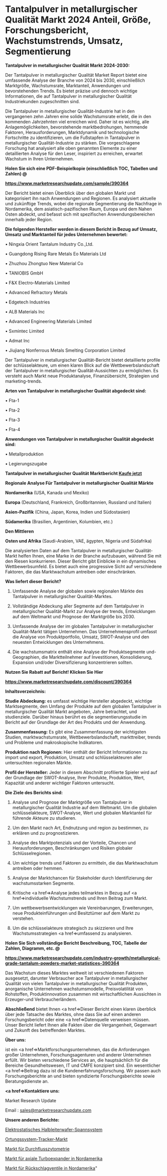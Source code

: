 # Tantalpulver in metallurgischer Qualität Markt 2024 Anteil, Größe, Forschungsbericht, Wachstumstrends, Umsatz, Segmentierung

<strong>Tantalpulver in metallurgischer Qualität Markt 2024-2030:</strong>

Der Tantalpulver in metallurgischer Qualität Market Report bietet eine umfassende Analyse der Branche von 2024 bis 2030, einschließlich Marktgröße, Wachstumsrate, Marktanteil, Anwendungen und bevorstehenden Trends. Es bietet präzise und dennoch wichtige Informationen, die auf Tantalpulver in metallurgischer Qualität Industriekunden zugeschnitten sind.

Die Tantalpulver in metallurgischer Qualität-Industrie hat in den vergangenen zehn Jahren eine solide Wachstumsrate erlebt, die in den kommenden Jahrzehnten viel erreichen wird. Daher ist es wichtig, alle Anlagemöglichkeiten, bevorstehende marktbedrohungen, hemmende Faktoren, Herausforderungen, Marktdynamik und technologische Fortschritte zu identifizieren, um die Fußstapfen in Tantalpulver in metallurgischer Qualität-Industrie zu stärken. Die vorgeschlagene Forschung hat analysiert alle oben genannten Elemente zu einer detaillierten Analyse für den Leser, inspiriert zu erreichen, erwartet Wachstum in Ihren Unternehmen.



<strong>Holen Sie sich eine PDF-Beispielkopie (einschließlich TOC, Tabellen und Zahlen) @
</strong>

<strong><a href=https://www.marketresearchupdate.com/sample/390364>

<strong>https://www.marketresearchupdate.com/sample/390364</u></font></a></strong></strong>

Der Bericht bietet einen Überblick über den globalen Markt und kategorisiert ihn nach Anwendungen und Regionen. Es analysiert aktuelle und zukünftige Trends, wobei die regionale Segmentierung die Nachfrage in Nordamerika, dem asiatisch-pazifischen Raum, Europa und dem Nahen Osten abdeckt, und befasst sich mit spezifischen Anwendungsbereichen innerhalb jeder Region.



<strong>Die folgenden Hersteller werden in diesem Bericht in Bezug auf Umsatz, Umsatz und Marktanteil für jedes Unternehmen bewertet:</strong>

• Ningxia Orient Tantalum Industry Co.,Ltd.

• Guangdong Rising Rare Metals Eo Materials Ltd

• Zhuzhou Zhongtuo New Material Co

• TANIOBIS GmbH

• F&X Electro-Materials Limited

• Advanced Refractory Metals

• Edgetech Industries

• ALB Materials Inc

• Advanced Engineering Materials Limited

• Sxmintec Limited

• Admat Inc

• Jiujiang Nonferrous Metals Smelting Corporation Limited

Der Tantalpulver in metallurgischer Qualität-Bericht bietet detaillierte profile der schlüsselakteure, um einen klaren Blick auf die Wettbewerbslandschaft der Tantalpulver in metallurgischer Qualität-Aussichten zu ermöglichen. Es versteht auch Markt neue Produktanalyse, Finanzübersicht, Strategien und marketing-trends.



<strong>Arten von Tantalpulver in metallurgischer Qualität abgedeckt sind:</strong>

• Fta-1

• Fta-2

• Fta-3

• Fta-4



<strong>Anwendungen von Tantalpulver in metallurgischer Qualität abgedeckt sind:</strong>

• Metallproduktion

• Legierungszugabe



<strong>Tantalpulver in metallurgischer Qualität Marktbericht <a href=https://www.marketresearchupdate.com/buynow/390364>Kaufe jetzt</a></strong>



<strong>Regionale Analyse Für Tantalpulver in metallurgischer Qualität Märkte</strong>



<strong>Nordamerika</strong> (USA, Kanada und Mexiko)



<strong>Europa</strong> (Deutschland, Frankreich, Großbritannien, Russland und Italien)



<strong>Asien-Pazifik</strong> (China, Japan, Korea, Indien und Südostasien)



<strong>Südamerika</strong> (Brasilien, Argentinien, Kolumbien, etc.)



<strong>Den Mittleren</strong> 

<strong>Osten und Afrika</strong> (Saudi-Arabien, VAE, ägypten, Nigeria und Südafrika)

Die analysierten Daten auf dem Tantalpulver in metallurgischer Qualität-Markt helfen Ihnen, eine Marke in der Branche aufzubauen, während Sie mit den Riesen konkurrieren. Dieser Bericht gibt Einblicke in ein dynamisches Wettbewerbsumfeld. Es bietet auch eine progressive Sicht auf verschiedene Faktoren, die das Marktwachstum antreiben oder einschränken.



<strong>Was liefert dieser Bericht?</strong>

1. Umfassende Analyse der globalen sowie regionalen Märkte des Tantalpulver in metallurgischer Qualität-Marktes.

2. Vollständige Abdeckung aller Segmente auf dem Tantalpulver in metallurgischer Qualität-Markt zur Analyse der trends, Entwicklungen auf dem Weltmarkt und Prognose der Marktgröße bis 2030.

3. Umfassende Analyse der im globalen Tantalpulver in metallurgischer Qualität-Markt tätigen Unternehmen. Das Unternehmensprofil umfasst die Analyse von Produktportfolio, Umsatz, SWOT-Analyse und den neuesten Entwicklungen des Unternehmens.

4. Die wachstumsmatrix enthält eine Analyse der Produktsegmente und-Geographien, die Marktteilnehmer auf Investitionen, Konsolidierung, Expansion und/oder Diversifizierung konzentrieren sollten.



<strong>Nutzen Sie Rabatt auf Bericht! Klicken Sie Hier
</strong>

<strong><a href=https://www.marketresearchupdate.com/discount/390364>https://www.marketresearchupdate.com/discount/390364</b></u></font></strong></a>



<strong>Inhaltsverzeichnis:</strong>



<strong>Studie Abdeckung:</strong> es umfasst wichtige Hersteller abgedeckt, wichtige Marktsegmente, den Umfang der Produkte auf dem globalen Tantalpulver in metallurgischer Qualität Markt angeboten, Jahre betrachtet, und studienziele. Darüber hinaus berührt es die segmentierungsstudie im Bericht auf der Grundlage der Art des Produkts und der Anwendung.



<strong>Zusammenfassung:</strong> Es gibt eine Zusammenfassung der wichtigsten Studien, marktwachstumsrate, Wettbewerbslandschaft, markttreiber, trends und Probleme und makroskopische Indikatoren.



<strong>Produktion nach Regionen:</strong> Hier enthält der Bericht Informationen zu import und export, Produktion, Umsatz und schlüsselakteuren aller untersuchten regionalen Märkte.



<strong>Profil der Hersteller:</strong> Jeder in diesem Abschnitt profilierte Spieler wird auf der Grundlage der SWOT-Analyse, Ihrer Produkte, Produktion, Wert, Kapazität und anderer wichtiger Faktoren untersucht.



<strong>Die Ziele des Berichts sind:</strong>

1) Analyse und Prognose der Marktgröße von Tantalpulver in metallurgischer Qualität Industrie auf dem Weltmarkt.
Um die globalen schlüsselakteure, SWOT-Analyse, Wert und globalen Marktanteil für führende Akteure zu studieren.

2) Um den Markt nach Art, Endnutzung und region zu bestimmen, zu erklären und zu prognostizieren.

3) Analyse des Marktpotenzials und der Vorteile, Chancen und Herausforderungen, Beschränkungen und Risiken globaler Schlüsselregionen.

4) Um wichtige trends und Faktoren zu ermitteln, die das Marktwachstum antreiben oder hemmen.

5) Analyse der Marktchancen für Stakeholder durch Identifizierung der wachstumsstarken Segmente.

6) Kritische <a href=>Analyse</a> jedes teilmarktes in Bezug auf <a href=>individuelle</a> Wachstumstrends und Ihren Beitrag zum Markt.

7) Um wettbewerbsentwicklungen wie Vereinbarungen, Erweiterungen, neue Produkteinführungen und Besitztümer auf dem Markt zu verstehen.

8) Um die schlüsselakteure strategisch zu skizzieren und Ihre Wachstumsstrategien <a href=>umfassend</a> zu analysieren.



<strong>Holen Sie Sich vollständige Bericht Beschreibung, TOC, Tabelle der Zahlen, Diagramm, etc. @ </strong>

<strong><a href=https://www.marketresearchupdate.com/industry-growth/metallurgical-grade-tantalum-powders-market-statistices-390364>https://www.marketresearchupdate.com/industry-growth/metallurgical-grade-tantalum-powders-market-statistices-390364</a></font></strong>

Das Wachstum dieses Marktes weltweit ist verschiedenen Faktoren ausgesetzt, darunter Verbraucher ace Tantalpulver in metallurgischer Qualität von vielen Tantalpulver in metallurgischer Qualität Produkten, anorganische Unternehmen wachstumsmodelle, Preisvolatilität von Rohstoffen, Produktinnovation zusammen mit wirtschaftlichen Aussichten in Erzeuger-und Verbraucherländern.



<strong>Abschließend</strong> bietet Ihnen <a href=>Dieser</a> Bericht einen klaren überblick über jede Tatsache des Marktes, ohne dass Sie auf einen anderen Forschungsbericht oder eine <a href=>Datenquelle</a> verweisen müssen. Unser Bericht liefert Ihnen alle Fakten über die Vergangenheit, Gegenwart und Zukunft des betreffenden Marktes.



<strong>Über uns:</strong>

 ist ein <a href=>Marktfors</a>chungsunternehmen, das die Anforderungen großer Unternehmen, Forschungsagenturen und anderer Unternehmen erfüllt. Wir bieten verschiedene Services an, die hauptsächlich für die Bereiche Gesundheitswesen, IT und CMFE konzipiert sind. Ein wesentlicher <a href=>Beitrag</a> dazu ist die Kundenerfahrungsforschung. Wir passen auch Forschungsberichte an und bieten syndizierte Forschungsberichte sowie Beratungsdienste an.



<strong><a href=>Kontaktiere uns:</a></strong>

Market Research Update

Email : sales@marketresearchupdate.com



<strong>Unsere anderen Berichte:</strong>

<a href=https://www.linkedin.com/pulse/electrostatic-semiconductor-wafer-chucking-system>Elektrostatisches Halbleiterwafer-Spannsystem</a>

<a href=https://www.linkedin.com/pulse/positioning-system-tracker-market-opportunities>Ortungssystem-Tracker-Markt</a>

<a href=https://www.linkedin.com/pulse/flow-cytometry-market-research-report-reveals>Markt für Durchflusszytometrie</a>

<a href=https://www.linkedin.com/pulse/north-america-axial-turbo-expander-market-growth-possibilities>Markt für axiale Turboexpander in Nordamerika</a>

<a href=https://www.linkedin.com/pulse/north-america-check-valve-market-overview-demand>Markt für Rückschlagventile in Nordamerika</a>"
